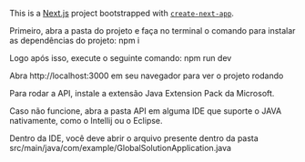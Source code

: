 This is a [Next.js](https://nextjs.org/) project bootstrapped with [`create-next-app`](https://github.com/vercel/next.js/tree/canary/packages/create-next-app).

Primeiro, abra a pasta do projeto e faça no terminal o comando para instalar as dependências do projeto: npm i

Logo após isso, execute o seguinte comando: npm run dev

Abra http://localhost:3000 em seu navegador para ver o projeto rodando


Para rodar a API, instale a extensão Java Extension Pack da Microsoft.

Caso não funcione, abra a pasta API em alguma IDE que suporte o JAVA nativamente, como o Intellij ou o Eclipse.

Dentro da IDE, você deve abrir o arquivo presente dentro da pasta src/main/java/com/example/GlobalSolutionApplication.java

